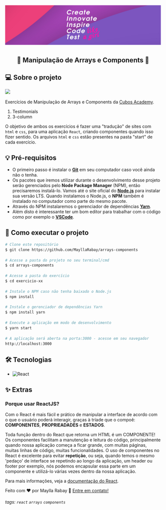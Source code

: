 <h1 align="center">
  <img alt="Create, innovate, inspire, code and test like a girl!" title="#MeuBanner" src="./banner.png" />
</h1>

<h2 align="center"> 
	🚀 Manipulação de Arrays e Components 🚀
</h2>

## 💻 Sobre o projeto
 ![](https://i.imgur.com/xG74tOh.png)

Exercícios de Manipulação de Arrays e Components da [Cubos Academy](https://www.cubos.academy/).

1.  Testimonials
2.  3-column

O objetivo de ambos os exercícios é fazer uma "tradução" de sites com `html` e `css`, para uma aplicação `React`, criando componentes quando isso fizer sentido. Os arquivos `html` e `css` estão presentes na pasta "start" de cada exercício.

## 💡 Pré-requisitos
 - O primeiro passo é instalar o [**Git**](https://git-scm.com) em seu computador caso você ainda não o tenha. 
 - Os pacotes que iremos utilizar durante o desenvolvimento desse projeto serão gerenciados pelo **Node Package Manager** (NPM), então precisaremos instalá-lo. Vamos até o site oficial do [**Node.js**](https://nodejs.org/en/) para instalar sua versão LTS. Quando instalamos o Node.js, o **NPM** também é instalado no computador como parte do mesmo pacote. 
 - Através do NPM instalaremos o gerenciador de dependências [**Yarn**](https://yarnpkg.com/getting-started).
 - Além disto é interessante ter um bom editor para trabalhar com o código como por exemplo o [**VSCode**](https://code.visualstudio.com/download).

## 🚀 Como executar o projeto

```bash
# Clone este repositório
$ git clone https://github.com/MayllaRabay/arrays-components

# Acesse a pasta do projeto no seu terminal/cmd
$ cd arrays-components

# Acesse a pasta do exercício
$ cd exercicio-xx

# Instale o NPM caso não tenha baixado o Node.js
$ npm install

# Instale o gerenciador de dependências Yarn
$ npm install yarn

# Execute a aplicação em modo de desenvolvimento
$ yarn start

# A aplicação será aberta na porta:3000 - acesse em seu navegador 
http://localhost:3000
```
## 🛠 Tecnologias
  - ![React](https://img.shields.io/badge/-React-4682b4)

## ✨ Extras
### Porque usar ReactJS?
 Com o React é mais fácil e prático de manipular a interface de acordo com o que o usuário poderá interagir, graças à tríade que o compoẽ: **COMPONENTES**, **PROPRIEADADES** e **ESTADOS**.

 Toda função dentro do React que retorna um HTML é um COMPONENTE! Os componentes facilitam a manutenção e leitura do código, principalmente quando nossa aplicação começa a ficar grande, com muitas páginas, muitas linhas de código, muitas funcionalidades. O uso de componentes no React é excelente para evitar **repetição**, ou seja, quando temos o mesmo 'pedaço' de interface se repetindo ao longo da aplicação, um header ou footer por exemplo, nós podemos encapsular essa parte em um componente e utilizá-lo várias vezes dentro da nossa aplicação.

Para mais informações, veja a [documentação do React](https://create-react-app.dev/docs/getting-started/).

Feito com ❤️ por Maylla Rabay 👋 [Entre em contato!](https://www.linkedin.com/in/mayllarabay/)

###### tags: `react` `arrays` `components`
